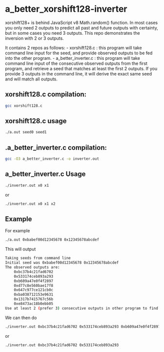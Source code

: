 # a_better_xorshift128-inverter
xorshift128+ is behind JavaScript v8 Math.random() function.
In most cases you only need 2 outputs to predict all past and future outputs with certainty,
but in some cases you need 3 outputs.
This repo demonstrates the inversion with 2 or 3 outputs.

It contains 2 repos as follows:
    - xorshift128.c : this program will take command line input for the seed, and provide observed outputs
      to be fed into the other program.
    - a_better_inverter.c : this program will take command line input of the consecutive observed outputs
      from the first program, and retrieve a seed that matches at least the first 2 outputs.  If you
      provide 3 outputs in the command line, it will derive the exact same seed and will match all outputs.


## xorshift128.c compilation:

```bash
gcc xorshift128.c
```

## xorshift128.c usage

```bash
./a.out seed0 seed1
```

## .a_better_inverter.c compilation:


```bash
gcc -O3 a_better_inverter.c -o inverter.out
```

## a_better_inverter.c Usage

```bash
./inverter.out x0 x1 
```

or

```bash
./inverter.out x0 x1 x2
```

## Example
For example
```bash
./a.out 0xbabef00d12345678 0x12345678abcdef
```

This will output

```bash
Taking seeds from command line
Initial seed was 0xbabef00d12345678 0x12345678abcdef
The observed outputs are:
	0xbc37b4c21fad6702
	0x533174ceb893a293
	0xb609a47e0f4f2897
	0xd77c8e560bae17f8
	0x647c977ce121cb0c
	0xba038712153e9631
	0x1317b7415767c56b
	0xe8473ac18b0ebb05
Use at least 2 (prefer 3) consecutive outputs in other program to find initial seed
```

We can then do

```bash
./inverter.out 0xbc37b4c21fad6702 0x533174ceb893a293 0xb609a47e0f4f2897
```

or 

```bash
./inverter.out 0xbc37b4c21fad6702 0x533174ceb893a293
```


